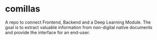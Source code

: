 # comillas
A repo to connect Frontend, Backend and a Deep Learning Module. The goal is to extract valuable information from non-digital native documents and provide the interface for an end-user.
